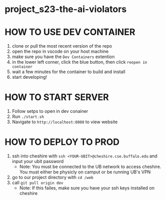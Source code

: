 # project_s23-the-ai-violators

# HOW TO USE DEV CONTAINER
1) clone or pull the most recent version of the repo
2) open the repo in vscode on your host machine
3) make sure you have the `Dev Containers` extention
4) in the lower left corner, click the blue button, then click `reopen in container`
5) wait a few minutes for the container to build and install
6) start developing!

# HOW TO START SERVER
1) Follow setps to open in dev conainer
2) Run `./start.sh`
3) Navigate to `http://localhost:8080` to view website

# HOW TO DEPLOY TO PROD
1) ssh into cheshire with `ssh <YOUR-UBIT>@cheshire.cse.buffalo.edu` and input your ubit password
    * Note: You must be connected to the UB network to access cheshire. You must either be physicly on camput or be running UB's VPN
2) go to our project directory with `cd /web`
3) call `git pull origin dev`
   * Note: If this failes, make sure you have your ssh keys installed on cheshire
